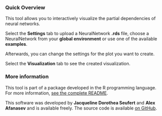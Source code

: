 ### Quick Overview

This tool allows you to interactively visualize the partial dependencies of neural networks.

Select the **<i class="fa fa-cog"></i> Settings** tab to upload a NeuralNetwork **.rds** file, choose a NeuralNetwork from your **global environment** or use one of the available **examples**. 

Afterwards, you can change the settings for the plot you want to create.

Select the **<i class="fa fa-bar-chart"></i> Visualization** tab to see the created visualization.

### More information

This tool is part of a package developed in the R programming language. For more information, <a target="_blank" href="https://github.com/AlexAfanasev/NeuralNetworkVisualization#readme" >see the complete README</a>.

This software was developed by **Jacqueline Dorothea Seufert** and **Alex Afanasev** and is available freely. The source code is available <a target="_blank" href="https://github.com/AlexAfanasev/NeuralNetworkVisualization">on GitHub</a>. 

